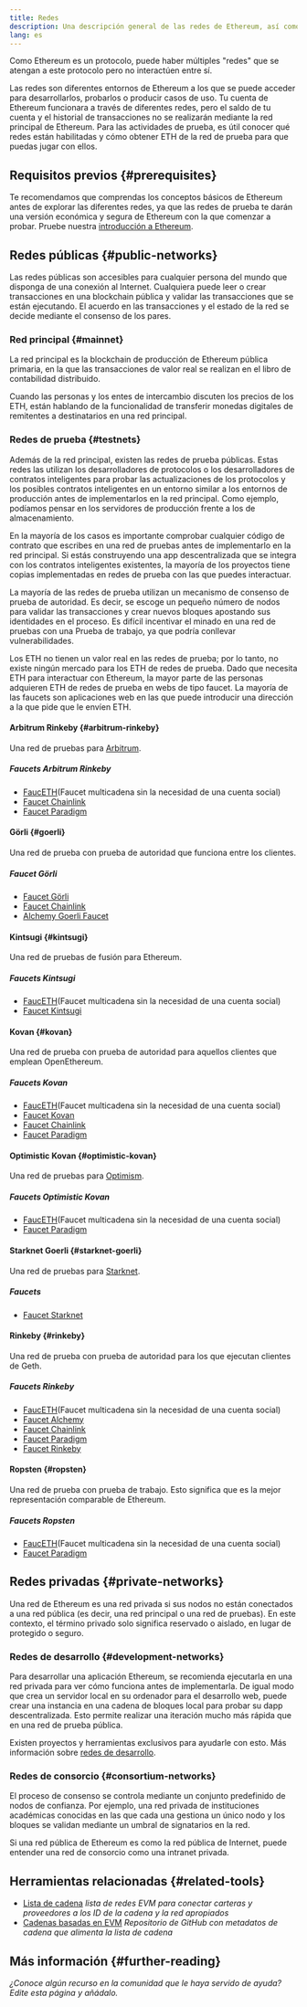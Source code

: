 ```yaml
---
title: Redes
description: Una descripción general de las redes de Ethereum, así como de dónde obtener ether (ETH) en la red de prueba y cómo probar tu aplicación.
lang: es
---
```


Como Ethereum es un protocolo, puede haber múltiples "redes" que se atengan a este protocolo pero no interactúen entre sí.

Las redes son diferentes entornos de Ethereum a los que se puede acceder para desarrollarlos, probarlos o producir casos de uso. Tu cuenta de Ethereum funcionara a través de diferentes redes, pero el saldo de tu cuenta y el historial de transacciones no se realizarán mediante la red principal de Ethereum. Para las actividades de prueba, es útil conocer qué redes están habilitadas y cómo obtener ETH de la red de prueba para que puedas jugar con ellos.

## Requisitos previos {#prerequisites}

Te recomendamos que comprendas los conceptos básicos de Ethereum antes de explorar las diferentes redes, ya que las redes de prueba te darán una versión económica y segura de Ethereum con la que comenzar a probar. Pruebe nuestra [introducción a Ethereum](/developers/docs/intro-to-ethereum/).

## Redes públicas {#public-networks}

Las redes públicas son accesibles para cualquier persona del mundo que disponga de una conexión al Internet. Cualquiera puede leer o crear transacciones en una blockchain pública y validar las transacciones que se están ejecutando. El acuerdo en las transacciones y el estado de la red se decide mediante el consenso de los pares.

### Red principal {#mainnet}

La red principal es la blockchain de producción de Ethereum pública primaria, en la que las transacciones de valor real se realizan en el libro de contabilidad distribuido.

Cuando las personas y los entes de intercambio discuten los precios de los ETH, están hablando de la funcionalidad de transferir monedas digitales de remitentes a destinatarios en una red principal.

### Redes de prueba {#testnets}

Además de la red principal, existen las redes de prueba públicas. Estas redes las utilizan los desarrolladores de protocolos o los desarrolladores de contratos inteligentes para probar las actualizaciones de los protocolos y los posibles contratos inteligentes en un entorno similar a los entornos de producción antes de implementarlos en la red principal. Como ejemplo, podíamos pensar en los servidores de producción frente a los de almacenamiento.

En la mayoría de los casos es importante comprobar cualquier código de contrato que escribes en una red de pruebas antes de implementarlo en la red principal. Si estás construyendo una app descentralizada que se integra con los contratos inteligentes existentes, la mayoría de los proyectos tiene copias implementadas en redes de prueba con las que puedes interactuar.

La mayoría de las redes de prueba utilizan un mecanismo de consenso de prueba de autoridad. Es decir, se escoge un pequeño número de nodos para validar las transacciones y crear nuevos bloques apostando sus identidades en el proceso. Es difícil incentivar el minado en una red de pruebas con una Prueba de trabajo, ya que podría conllevar vulnerabilidades.

Los ETH no tienen un valor real en las redes de prueba; por lo tanto, no existe ningún mercado para los ETH de redes de prueba. Dado que necesita ETH para interactuar con Ethereum, la mayor parte de las personas adquieren ETH de redes de prueba en webs de tipo faucet. La mayoría de las faucets son aplicaciones web en las que puede introducir una dirección a la que pide que le envíen ETH.

#### Arbitrum Rinkeby {#arbitrum-rinkeby}

Una red de pruebas para [Arbitrum](https://arbitrum.io/).

##### Faucets Arbitrum Rinkeby

- [FaucETH](https://fauceth.komputing.org)(Faucet multicadena sin la necesidad de una cuenta social)
- [Faucet Chainlink](https://faucets.chain.link/)
- [Faucet Paradigm](https://faucet.paradigm.xyz/)

#### Görli {#goerli}

Una red de prueba con prueba de autoridad que funciona entre los clientes.

##### Faucet Görli

- [Faucet Görli](https://faucet.goerli.mudit.blog/)
- [Faucet Chainlink](https://faucets.chain.link/)
- [Alchemy Goerli Faucet](https://goerlifaucet.com/)

#### Kintsugi {#kintsugi}

Una red de pruebas de fusión para Ethereum.

##### Faucets Kintsugi

- [FaucETH](https://fauceth.komputing.org)(Faucet multicadena sin la necesidad de una cuenta social)
- [Faucet Kintsugi](https://faucet.kintsugi.themerge.dev/)

#### Kovan {#kovan}

Una red de prueba con prueba de autoridad para aquellos clientes que emplean OpenEthereum.

##### Faucets Kovan

- [FaucETH](https://fauceth.komputing.org)(Faucet multicadena sin la necesidad de una cuenta social)
- [Faucet Kovan](https://faucet.kovan.network/)
- [Faucet Chainlink](https://faucets.chain.link/)
- [Faucet Paradigm](https://faucet.paradigm.xyz/)

#### Optimistic Kovan {#optimistic-kovan}

Una red de pruebas para [Optimism](https://www.optimism.io/).

##### Faucets Optimistic Kovan

- [FaucETH](https://fauceth.komputing.org)(Faucet multicadena sin la necesidad de una cuenta social)
- [Faucet Paradigm](https://faucet.paradigm.xyz/)

#### Starknet Goerli {#starknet-goerli}

Una red de pruebas para [Starknet](https://www.starknet.io).

##### Faucets

- [Faucet Starknet](https://faucet.goerli.starknet.io)

#### Rinkeby {#rinkeby}

Una red de prueba con prueba de autoridad para los que ejecutan clientes de Geth.

##### Faucets Rinkeby

- [FaucETH](https://fauceth.komputing.org)(Faucet multicadena sin la necesidad de una cuenta social)
- [Faucet Alchemy](https://RinkebyFaucet.com)
- [Faucet Chainlink](https://faucets.chain.link/)
- [Faucet Paradigm](https://faucet.paradigm.xyz/)
- [Faucet Rinkeby](https://faucet.rinkeby.io/)

#### Ropsten {#ropsten}

Una red de prueba con prueba de trabajo. Esto significa que es la mejor representación comparable de Ethereum.

##### Faucets Ropsten

- [FaucETH](https://fauceth.komputing.org)(Faucet multicadena sin la necesidad de una cuenta social)
- [Faucet Paradigm](https://faucet.paradigm.xyz/)

## Redes privadas {#private-networks}

Una red de Ethereum es una red privada si sus nodos no están conectados a una red pública (es decir, una red principal o una red de pruebas). En este contexto, el término privado solo significa reservado o aislado, en lugar de protegido o seguro.

### Redes de desarrollo {#development-networks}

Para desarrollar una aplicación Ethereum, se recomienda ejecutarla en una red privada para ver cómo funciona antes de implementarla. De igual modo que crea un servidor local en su ordenador para el desarrollo web, puede crear una instancia en una cadena de bloques local para probar su dapp descentralizada. Esto permite realizar una iteración mucho más rápida que en una red de prueba pública.

Existen proyectos y herramientas exclusivos para ayudarle con esto. Más información sobre [redes de desarrollo](/developers/docs/development-networks/).

### Redes de consorcio {#consortium-networks}

El proceso de consenso se controla mediante un conjunto predefinido de nodos de confianza. Por ejemplo, una red privada de instituciones académicas conocidas en las que cada una gestiona un único nodo y los bloques se validan mediante un umbral de signatarios en la red.

Si una red pública de Ethereum es como la red pública de Internet, puede entender una red de consorcio como una intranet privada.

## Herramientas relacionadas {#related-tools}

- [Lista de cadena](https://chainlist.org/) _lista de redes EVM para conectar carteras y proveedores a los ID de la cadena y la red apropiados_
- [Cadenas basadas en EVM](https://github.com/ethereum-lists/chains) _Repositorio de GitHub con metadatos de cadena que alimenta la lista de cadena_

## Más información {#further-reading}

_¿Conoce algún recurso en la comunidad que le haya servido de ayuda? Edite esta página y añádalo._
